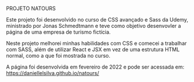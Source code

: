 PROJETO NATOURS

Este projeto foi desenvolvido no curso de CSS avançado e Sass da Udemy, ministrado por Jonas Schmedtmann e teve como objetivo desenvovler a página de uma empresa de turismo fictícia.

Neste projeto melhorei minhas habilidades com CSS e comecei a trabalhar com SASS, além de utilizar React e JSX em vez de uma estrutura HTML normal, como a que foi mostrada no curso.

A página foi desenvolvida em fevereiro de 2022 e pode ser acessada em: https://daniellelsilva.github.io/natours/